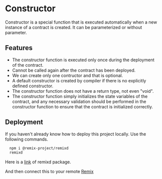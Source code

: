 
# Constructor

Constructor is a special function that is executed automatically when a new instance of a contract is created. It can be parameterized or without parameter. 
## Features

- The constructor function is executed only once during the deployment of the contract.
- Cannot be called again after the contract has been deployed.
- We can create only one contructor and that is optional.
- A default constructor is created by compiler if there is no explicitly defined constructor. 
- The constructor function does not have a return type, not even "void". 
- The constructor function simply initializes the state variables of the contract, and any necessary validation should be performed in the constructor function to ensure that the contract is initialized correctly.

## Deployment

If you haven't already know how to deploy this project locally.
Use the following commands.

```bash
  npm i @remix-project/remixd
  remixd
```
Here is a [link](https://www.npmjs.com/package/@remix-project/remixd) of remixd package.

And then connect this to your remote [Remix](https://remix.ethereum.org/)

